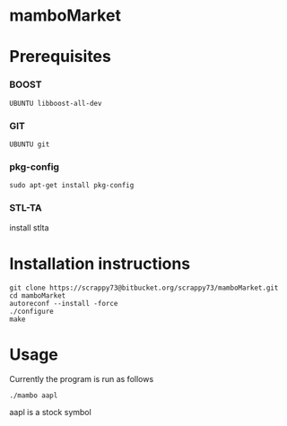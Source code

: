 mamboMarket
===========


Prerequisites
=============

### BOOST
	UBUNTU libboost-all-dev

### GIT
	UBUNTU git

### pkg-config
	sudo apt-get install pkg-config

### STL-TA
install stlta

Installation instructions
========================

	git clone https://scrappy73@bitbucket.org/scrappy73/mamboMarket.git
	cd mamboMarket
	autoreconf --install -force 
	./configure
	make
	

Usage
=====
Currently the program is run as follows
	
	./mambo aapl

aapl is a stock symbol